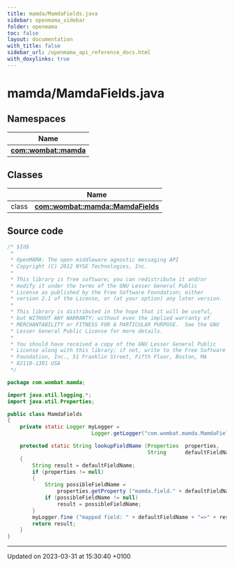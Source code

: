 ```yaml
---
title: mamda/MamdaFields.java
sidebar: openmama_sidebar
folder: openmama
toc: false
layout: documentation
with_title: false
sidebar_url: /openmama_api_reference_docs.html
with_doxylinks: true
---
```


# mamda/MamdaFields.java



## Namespaces

| Name           |
| -------------- |
| **[com::wombat::mamda](namespacecom_1_1wombat_1_1mamda.html)**  |

## Classes

|                | Name           |
| -------------- | -------------- |
| class | **[com::wombat::mamda::MamdaFields](classcom_1_1wombat_1_1mamda_1_1MamdaFields.html)**  |




## Source code

```java
/* $Id$
 *
 * OpenMAMA: The open middleware agnostic messaging API
 * Copyright (C) 2012 NYSE Technologies, Inc.
 *
 * This library is free software; you can redistribute it and/or
 * modify it under the terms of the GNU Lesser General Public
 * License as published by the Free Software Foundation; either
 * version 2.1 of the License, or (at your option) any later version.
 *
 * This library is distributed in the hope that it will be useful,
 * but WITHOUT ANY WARRANTY; without even the implied warranty of
 * MERCHANTABILITY or FITNESS FOR A PARTICULAR PURPOSE.  See the GNU
 * Lesser General Public License for more details.
 *
 * You should have received a copy of the GNU Lesser General Public
 * License along with this library; if not, write to the Free Software
 * Foundation, Inc., 51 Franklin Street, Fifth Floor, Boston, MA
 * 02110-1301 USA
 */

package com.wombat.mamda;

import java.util.logging.*;
import java.util.Properties;

public class MamdaFields
{
    private static Logger myLogger =
                           Logger.getLogger("com.wombat.mamda.MamdaFields");

    protected static String lookupFieldName (Properties  properties,
                                             String      defaultFieldName)
    {
        String result = defaultFieldName;
        if (properties != null)
        {
            String possibleFieldName = 
                properties.getProperty ("mamda.field." + defaultFieldName);
            if (possibleFieldName != null)
                result = possibleFieldName;
        }
        myLogger.fine ("mapped field: " + defaultFieldName + "=>" + result);
        return result;
    }
}
```


-------------------------------

Updated on 2023-03-31 at 15:30:40 +0100
